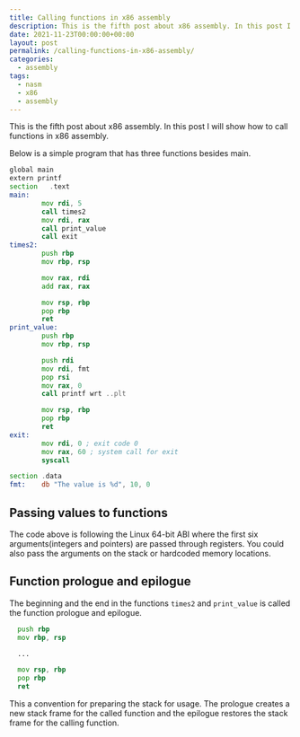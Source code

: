 ```yaml
---
title: Calling functions in x86 assembly
description: This is the fifth post about x86 assembly. In this post I will show how to call functions in x86 assembly
date: 2021-11-23T00:00:00+00:00
layout: post
permalink: /calling-functions-in-x86-assembly/
categories:
  - assembly
tags:
  - nasm
  - x86
  - assembly
---
```


This is the fifth post about x86 assembly. In this post I will show how to call functions in x86 assembly.

Below is a simple program that has three functions besides main.

```asm
global main
extern printf
section   .text
main:
        mov rdi, 5
        call times2
        mov rdi, rax
        call print_value
        call exit
times2:
        push rbp
        mov rbp, rsp

        mov rax, rdi
        add rax, rax

        mov rsp, rbp
        pop rbp
        ret
print_value:
        push rbp
        mov rbp, rsp

        push rdi
        mov	rdi, fmt
        pop	rsi
        mov	rax, 0
        call printf wrt ..plt

        mov rsp, rbp
        pop rbp
        ret
exit:
        mov rdi, 0 ; exit code 0
        mov rax, 60 ; system call for exit
        syscall

section .data
fmt:    db "The value is %d", 10, 0
```

## Passing values to functions

The code above is following the Linux 64-bit ABI where the first six arguments(integers and pointers) are passed through registers. You could also pass the arguments on the stack or hardcoded memory locations.

## Function prologue and epilogue

The beginning and the end in the functions `times2` and `print_value` is called the function prologue and epilogue.

```asm
  push rbp
  mov rbp, rsp

  ...

  mov rsp, rbp
  pop rbp
  ret
```

This a convention for preparing the stack for usage. The prologue creates a new stack frame for the called function and the epilogue restores the stack frame for the calling function.

